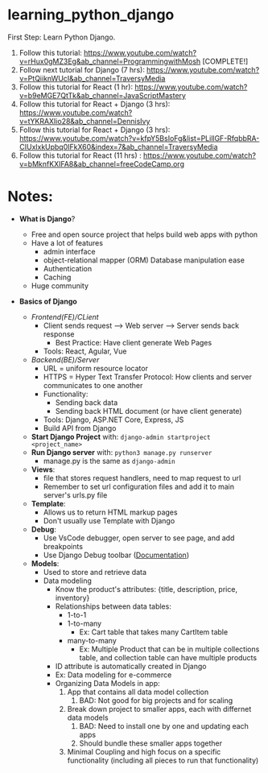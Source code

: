 # learning_python_django
First Step: Learn Python Django.

1. Follow this tutorial: https://www.youtube.com/watch?v=rHux0gMZ3Eg&ab_channel=ProgrammingwithMosh  [COMPLETE!]
2. Follow next tutorial for Django (7 hrs): https://www.youtube.com/watch?v=PtQiiknWUcI&ab_channel=TraversyMedia
3. Follow this tutorial for React (1 hr): https://www.youtube.com/watch?v=b9eMGE7QtTk&ab_channel=JavaScriptMastery
4. Follow this tutorial for React + Django (3 hrs): https://www.youtube.com/watch?v=tYKRAXIio28&ab_channel=DennisIvy
5. Follow this tutorial for React + Django (3 hrs): https://www.youtube.com/watch?v=kfpY5BsIoFg&list=PLillGF-RfqbbRA-CIUxlxkUpbq0IFkX60&index=7&ab_channel=TraversyMedia
6. Follow this tutorial for React (11 hrs) : https://www.youtube.com/watch?v=bMknfKXIFA8&ab_channel=freeCodeCamp.org 

# Notes:
- **What is Django**? 
  - Free and open source project that helps build web apps with python 
  - Have a lot of features
    - admin interface
    - object-relational mapper (ORM) Database manipulation ease
    - Authentication
    - Caching
  - Huge community

- **Basics of Django**
  - *Frontend(FE)/CLient*
    - Client sends request --> Web server --> Server sends back response
      - Best Practice: Have client generate Web Pages
    - Tools: React, Agular, Vue
  - *Backend(BE)/Server*
    - URL = uniform resource locator
    - HTTPS = Hyper Text Transfer Protocol: How clients and server communicates to one another
    - Functionality:
      - Sending back data
      - Sending back HTML document (or have client generate)
    - Tools: Django, ASP.NET Core, Express, JS
    - Build API from Django
  - **Start Django Project** with: `django-admin startproject <project_name>`
  - **Run Django server** with: `python3 manage.py runserver`
    - manage.py is the same as `django-admin`
  - **Views**:
    - file that stores request handlers, need to map request to url
    - Remember to set url configuration files and add it to main server's urls.py file
  - **Template**: 
    - Allows us to return HTML markup pages 
    - Don't usually use Template with Django
  - **Debug**: 
    - Use VsCode debugger, open server to see page, and add breakpoints
    - Use Django Debug toolbar ([Documentation](https://django-debug-toolbar.readthedocs.io/en/latest/))
  - **Models**:
    - Used to store and retrieve data
    - Data modeling
      - Know the product's attributes: {title, description, price, inventory}
      - Relationships between data tables:
        - 1-to-1
        - 1-to-many
          - Ex: Cart table that takes many CartItem table
        - many-to-many
          - Ex: Multiple Product that can be in multiple collections table, and collection table can have multiple products
      - ID attribute is automatically created in Django
      - Ex: Data modeling for e-commerce 
      - Organizing Data Models in app:
        1. App that contains all data model collection
           1. BAD: Not good for big projects and for scaling
        2.  Break down project to smaller apps, each with differnet data models
            1.  BAD: Need to install one by one and updating each apps
            2.  Should bundle these smaller apps together
        3. Minimal Coupling and high focus on a specific functionality (including all pieces to run that functionality)